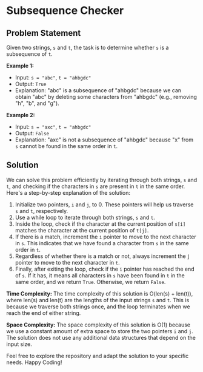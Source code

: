 # Subsequence Checker

## Problem Statement

Given two strings, `s` and `t`, the task is to determine whether `s` is a subsequence of `t`.

**Example 1:**
- Input: `s = "abc"`, `t = "ahbgdc"`
- Output: `True`
- Explanation: "abc" is a subsequence of "ahbgdc" because we can obtain "abc" by deleting some characters from "ahbgdc" (e.g., removing "h", "b", and "g").

**Example 2:**
- Input: `s = "axc"`, `t = "ahbgdc"`
- Output: `False`
- Explanation: "axc" is not a subsequence of "ahbgdc" because "x" from `s` cannot be found in the same order in `t`.

## Solution

We can solve this problem efficiently by iterating through both strings, `s` and `t`, and checking if the characters in `s` are present in `t` in the same order. Here's a step-by-step explanation of the solution:

1. Initialize two pointers, `i` and `j`, to 0. These pointers will help us traverse `s` and `t`, respectively.
2. Use a while loop to iterate through both strings, `s` and `t`.
3. Inside the loop, check if the character at the current position of `s[i]` matches the character at the current position of `t[j]`.
4. If there is a match, increment the `i` pointer to move to the next character in `s`. This indicates that we have found a character from `s` in the same order in `t`.
5. Regardless of whether there is a match or not, always increment the `j` pointer to move to the next character in `t`.
6. Finally, after exiting the loop, check if the `i` pointer has reached the end of `s`. If it has, it means all characters in `s` have been found in `t` in the same order, and we return `True`. Otherwise, we return `False`.


**Time Complexity:** The time complexity of this solution is O(len(s) + len(t)), where len(s) and len(t) are the lengths of the input strings `s` and `t`. This is because we traverse both strings once, and the loop terminates when we reach the end of either string.

**Space Complexity:** The space complexity of this solution is O(1) because we use a constant amount of extra space to store the two pointers `i` and `j`. The solution does not use any additional data structures that depend on the input size.

Feel free to explore the repository and adapt the solution to your specific needs. Happy Coding!
